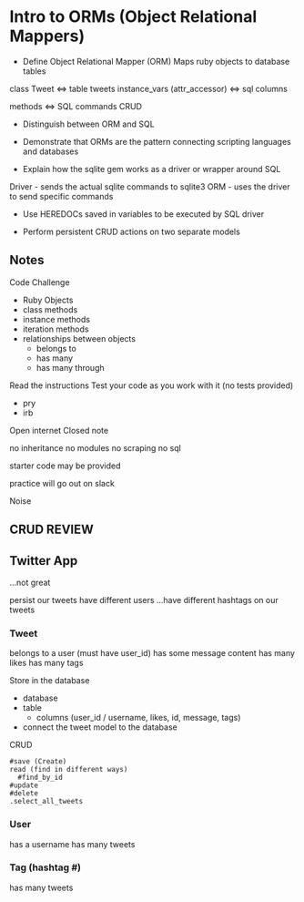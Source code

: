 # Intro to ORMs (Object Relational Mappers)

* Define Object Relational Mapper (ORM)
  Maps ruby objects to database tables

class Tweet <=> table tweets
instance_vars (attr_accessor) <=> sql columns

methods <=> SQL commands
  CRUD

* Distinguish between ORM and SQL
* Demonstrate that ORMs are the pattern connecting scripting languages and databases

* Explain how the sqlite gem works as a driver or wrapper around SQL

Driver - sends the actual sqlite commands to sqlite3
ORM - uses the driver to send specific commands

* Use HEREDOCs saved in variables to be executed by SQL driver


* Perform persistent CRUD actions on two separate models

## Notes

Code Challenge
  - Ruby Objects
  - class methods
  - instance methods
  - iteration methods
  - relationships between objects
    - belongs to
    - has many
    - has many through

Read the instructions
Test your code as you work with it (no tests provided)
  - pry
  - irb

Open internet
Closed note

  no inheritance
  no modules
  no scraping
  no sql

starter code may be provided

practice will go out on slack

Noise

## CRUD REVIEW

## Twitter App
...not great

persist our tweets
have different users
...have different hashtags on our tweets

### Tweet
belongs to a user (must have user_id)
has some message content
has many likes
has many tags

Store in the database
- database
- table
  - columns (user_id / username, likes, id, message, tags)
- connect the tweet model to the database

CRUD

```
#save (Create)
read (find in different ways)
  #find_by_id
#update
#delete
.select_all_tweets
```

### User
has a username
has many tweets

### Tag (hashtag #)
has many tweets
